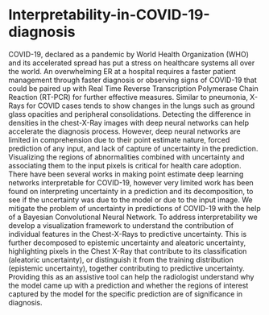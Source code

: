 # Interpretability-in-COVID-19-diagnosis

COVID-19, declared as a pandemic by World Health Organization (WHO) and its accelerated spread  has put a stress on healthcare systems all over the world. An overwhelming ER at a hospital requires a faster patient management through faster diagnosis or observing signs of COVID-19 that could be paired up with Real Time Reverse Transcription Polymerase Chain Reaction (RT-PCR) for further effective measures. Similar to pneumonia, X-Rays for COVID cases tends to show changes in the lungs such as ground glass opacities and peripheral consolidations. Detecting the difference in densities in the chest-X-Ray images with deep neural networks can help accelerate the diagnosis process. However, deep neural networks are limited in comprehension due to their point estimate nature, forced prediction of any input, and lack of capture of uncertainty in the prediction. Visualizing the regions of abnormalities combined with uncertainty and associating them to the input pixels is critical for health care adoption. There have been several works in making point estimate deep learning networks interpretable for COVID-19, however very limited work has been found on interpreting uncertainty in a prediction and  its decomposition, to see if the uncertainty was due to the model or due to the input image. We mitigate the problem of uncertainty in predictions of COVID-19 with the help of a Bayesian Convolutional Neural Network. To address interpretability we develop a visualization framework to understand the contribution of individual features in the Chest-X-Rays to predictive uncertainty. This is further decomposed to epistemic uncertainty and aleatoric uncertainty, highlighting pixels in the Chest X-Ray  that contribute to its classification (aleatoric uncertainty), or distinguish it from the training distribution (epistemic uncertainty), together contributing to predictive uncertainty. Providing this as an assistive tool can help the radiologist understand why the model came up with a prediction and whether the regions of interest captured by the model for the specific prediction are of significance in diagnosis.
